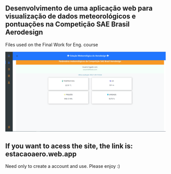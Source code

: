 ## Desenvolvimento de uma aplicação web para visualização de dados meteorológicos e pontuações na Competição SAE Brasil Aerodesign

Files used on the Final Work for Eng. course

![Homepage view](https://github.com/victorltd/TCC/blob/main/images/SITE1.png "Version tested on SAE Brasil Aerodesign")

## If you want to acess the site, the link is: estacaoaero.web.app

Need only to create a account and use. Please enjoy :)
